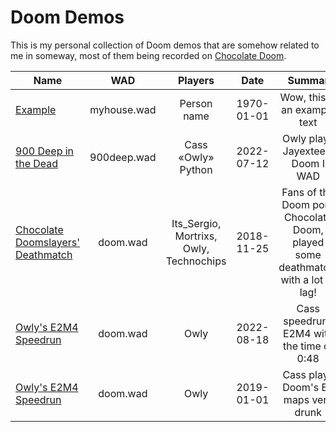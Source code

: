 # Doom Demos

This is my personal collection of Doom demos that are somehow related to me in someway, most of them being recorded on [Chocolate Doom](https://www.chocolate-doom.org).

| Name  | WAD | Players | Date | Summar |
| ------------- |:-------------:|:-------------:|:-------------:|:-------------:|
| [Example](/example)      | myhouse.wad     | Person name     | 1970-01-01     | Wow, this is an example text     |
| [900 Deep in the Dead](/900deep)      |  900deep.wad    | Cass «Owly» Python     | 2022-07-12     | Owly plays Jayextee's Doom I WAD     |
| [Chocolate Doomslayers' Deathmatch](/doom_dm_2018_11_25)      | doom.wad     | Its_Sergio, Mortrixs, Owly, Technochips     | 2018-11-25     | Fans of the Doom port, Chocolate Doom, played some deathmatch, with a lot of lag!     |
| [Owly's E2M4 Speedrun](/e2m4_20220818)      | doom.wad     | Owly     | 2022-08-18     | Cass speedruns E2M4 with the time of 0:48     |
| [Owly's E2M4 Speedrun](/owlman_plays_doom_very_drunk_2019_01_01)      | doom.wad     | Owly     | 2019-01-01     | Cass plays Doom's E1 maps very drunk     |
